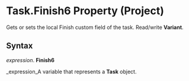 
# Task.Finish6 Property (Project)

Gets or sets the local Finish custom field of the task. Read/write  **Variant**.


## Syntax

 _expression_. **Finish6**

 _expression_A variable that represents a  **Task** object.

